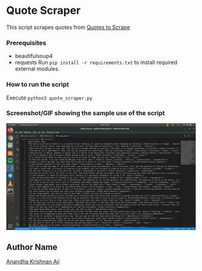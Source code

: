 # Quote Scraper
This script scrapes quotes from [Quotes to Scrape](http://quotes.toscrape.com)

### Prerequisites
* beautifulsoup4
* requests
 Run `pip install -r requirements.txt` to install required external modules.

### How to run the script
Execute `python3 quote_scraper.py`

### Screenshot/GIF showing the sample use of the script
<!--Remove the below lines and add yours -->
![Screenshot of the CSV file](Screenshot.png)

## Author Name
[Anandha Krishnan Aji](https://github.com/anandhakrishnanaji)

